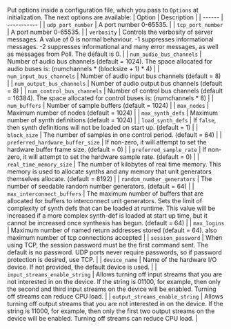 Put options inside a configuration file, which you pass to `Options` at initialization.
The next options are available:
| Option                           | Description                                                                                                                                                                                                                                                                                                                      |
| ------                           | -----------                                                                                                                                                                                                                                                                                                                      |
| `udp_port_number`                | A port number 0-65535.                                                                                                                                                                                                                                                                                                           |
| `tcp_port_number`                | A port number 0-65535.                                                                                                                                                                                                                                                                                                           |
| `verbosity`                      | Controls the verbosity of server messages. A value of 0 is normal behaviour. -1 suppresses informational messages. -2 suppresses informational and many error messages, as well as messages from Poll. The default is 0.                                                                                                         |
| `num_audio_bus_channels`         | Number of audio bus channels (default = 1024). The space allocated for audio buses is: (numchannels * (blocksize + 1) * 4)                                                                                                                                                                                                       |
| `num_input_bus_channels`         | Number of audio input bus channels (default = 8)                                                                                                                                                                                                                                                                                 |
| `num_output_bus_channels`        | Number of audio output bus channels (default = 8)                                                                                                                                                                                                                                                                                |
| `num_control_bus_channels`       | Number of control bus channels (default = 16384). The space allocated for control buses is: (numchannels * 8)                                                                                                                                                                                                                    |
| `num_buffers`                    | Number of sample buffers (default = 1024)                                                                                                                                                                                                                                                                                        |
| `max_nodes`                      | Maximum number of nodes (default = 1024)                                                                                                                                                                                                                                                                                         |
| `max_synth_defs`                 | Maximum number of synth definitions (default = 1024)                                                                                                                                                                                                                                                                             |
| `load_synth_defs`                | If `false`, then synth definitions will not be loaded on start up. (default = 1)                                                                                                                                                                                                                                                 |
| `block_size`                     | The number of samples in one control period. (default = 64)                                                                                                                                                                                                                                                                      |
| `preferred_hardware_buffer_size` | If non-zero, it will attempt to set the hardware buffer frame size. (default = 0)                                                                                                                                                                                                                                                |
| `preferred_sample_rate`          | If non-zero, it will attempt to set the hardware sample rate. (default = 0)                                                                                                                                                                                                                                                      |
| `real_time_memory_size`          | The number of kilobytes of real time memory. This memory is used to allocate synths and any memory that unit generators themselves allocate. (default = 8192)                                                                                                                                                                    |
| `random_number_generators`       | The number of seedable random number generators. (default = 64)                                                                                                                                                                                                                                                                  |
| `max_interconnect_buffers`       | The maximum number of buffers that are allocated for buffers to interconnect unit generators. Sets the limit of complexity of synth defs that can be loaded at runtime. This value will be increased if a more complex synth-def is loaded at start up time, but it cannot be increased once synthesis has begun. (default = 64) |
| `max_logins`                     | Maximum number of named return addresses stored (default = 64). also maximum number of tcp connections accepted                                                                                                                                                                                                                  |
| `session_password`               | When using TCP, the session password must be the first command sent. The default is no password. UDP ports never require passwords, so if password protection is desired, use TCP.                                                                                                                                               |
| `device_name`                    | Name of the hardware I/O device. If not provided, the default device is used.                                                                                                                                                                                                                                                    |
| `input_streams_enable_string`    | Allows turning off input streams that you are not interested in on the device. If the string is 01100, for example, then only the second and third input streams on the device will be enabled. Turning off streams can reduce CPU load.                                                                                         |
| `output_streams_enable_string`   | Allows turning off output streams that you are not interested in on the device. If the string is 11000, for example, then only the first two output streams on the device will be enabled. Turning off streams can reduce CPU load.                                                                                              |

